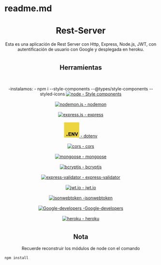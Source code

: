 
# readme.md

<h1 align="center">Rest-Server</h1>
<p align="center">
  Esta es una aplicación de Rest Server con Http, Express, Node.js, JWT, con autentificación de usuario con Google y desplegada en heroku.
</p>
<h1></h1>
<h2 align="center">Herramientas</h2>
<br>
<p align="center">
  -instalamos:
   - npm i
    --style-components
    --@types/style-components
    --styled-icons
    
  
  <a href="https://nodejs.org/es/" target="_blank" rel="node" >
  <img src="https://nodejs.org/static/images/logo.svg" alt="node" width="50" height="50"/>
   - Style components</a>
  <br><br>
  <a href="https://www.npmjs.com/package/nodemon" target="_blank" rel="nodemon">
  <img src="https://user-images.githubusercontent.com/13700/35731649-652807e8-080e-11e8-88fd-1b2f6d553b2d.png" alt="nodemon.js" width="50" height="50"/>
   - nodemon</a>
  <br><br>
  <a href="https://www.npmjs.com/package/express" target="_blank" rel="express">
  <img src="https://i.imgur.com/V1RWR7l.png" alt="express.js" width="50" height="50"/>
   - express</a>
  <br><br>
  <a href="https://www.npmjs.com/package/dotenv" target="_blank" rel="dotenv.js">
  <img src="https://raw.githubusercontent.com/motdotla/dotenv/master/dotenv.png" alt="dotenv" width="50" height="50"/>
   - dotenv</a>
  <br><br>
  <a href="https://www.npmjs.com/package/cors" target="_blank" rel="cors">
  <img src="https://i.imgur.com/V1RWR7l.png" alt="cors" width="50" height="50"/>
   - cors</a>
  <br><br>
  <a href="https://www.npmjs.com/package/mongoose" target="_blank" rel="mongoose">
  <img src="https://i.imgur.com/V1RWR7l.png" alt="mongoose" width="50" height="50"/>
   - mongoose</a>
  <br><br>
  <a href="https://www.npmjs.com/package/bcryptjs" target="_blank" rel="bcryptjs">
  <img src="https://i.imgur.com/V1RWR7l.png" alt="bcryptjs" width="50" height="50"/>
   - bcryptjs</a>
  <br><br>
  <a href="https://www.npmjs.com/package/express-validator" target="_blank" rel="express-validator">
  <img src="https://i.imgur.com/V1RWR7l.png" alt="express-validator" width="50" height="50"/>
   - express-validator</a>
  <br><br>
  <a href="https://jwt.io/" target="_blank" rel="jwt.io">
  <img src="https://jwt.io/img/pic_logo.svg" alt="jwt.io" width="50" height="50"/>
   - jwt.io</a>
  <br><br>
  <a href="https://www.npmjs.com/package/jsonwebtoken" target="_blank" rel="jsonwebtoken">
  <img src="https://i.imgur.com/V1RWR7l.png" alt="jsonwebtoken" width="50" height="50"/>
   -jsonwebtoken </a>
  <br><br>
  <a href="https://developers.google.com/identity/sign-in/web/sign-in" target="_blank" rel="Google-developers">
  <img src="https://www.gstatic.com/devrel-devsite/prod/v0e0f589edd85502a40d78d7d0825db8ea5ef3b99ab4070381ee86977c9168730/developers/images/lockup-developers.svg" alt="Google-developers" width="150" height="50"/>
   -Google-developers</a>
  <br><br>
  <a href="https://devcenter.heroku.com/" target="_blank" rel="heroku">
  <img src="https://www.herokucdn.com/favicons/favicon.ico" alt="heroku" width="50" height="50"/>
   - heroku</a>
</p>
<h1></h1>
<h2 align="center">Nota</h2>
  <p align="center">
    Recuerde reconstruir los módulos de node con el comando
  </p>

    npm install

<h1></h1>